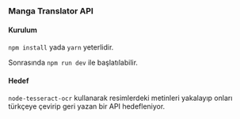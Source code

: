 ### Manga Translator API

#### Kurulum
```npm install``` yada ```yarn``` yeterlidir.

Sonrasında ```npm run dev``` ile başlatılabilir.

#### Hedef
```node-tesseract-ocr``` kullanarak resimlerdeki metinleri yakalayıp onları türkçeye çevirip geri yazan bir API hedefleniyor.
